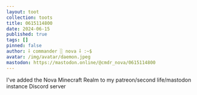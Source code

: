 ```yaml
---
layout: toot
collection: toots
title: 0615114800
date: 2024-06-15
published: true
tags: []
pinned: false
author: ⸸ commander ░ nova ⸸ :~$
avatar: /img/avatar/daemon.jpeg
mastodon: https://mastodon.online/@cmdr_nova/0615114800
---
```


I've added the Nova Minecraft Realm to my patreon/second life/mastodon instance Discord server
